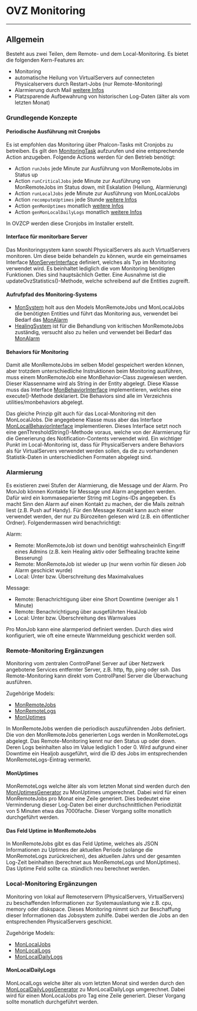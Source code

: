 # OVZ Monitoring
---
## Allgemein
Besteht aus zwei Teilen, dem Remote- und dem Local-Monitoring. Es bietet die folgenden Kern-Features an:
- Monitoring
- automatische Heilung von VirtualServers auf connecteten Physicalservers durch Restart-Jobs (nur Remote-Monitoring)
- Alarmierung durch Mail [weitere Infos](###alarmierung)
- Platzsparende Aufbewahrung von historischen Log-Daten (älter als vom letzten Monat)

### Grundlegende Konzepte

#### Periodische Ausführung mit Cronjobs
Es ist empfohlen das Monitoring über Phalcon-Tasks mit Cronjobs zu betreiben. Es gilt den [MonitoringTask](../tasks/MonitoringTask.php) 
aufzurufen und eine entsprechende Action anzugeben. Folgende Actions werden für den Betrieb benötigt:
- Action `runJobs` jede Minute zur Ausführung von MonRemoteJobs im Status up
- Action `runCriticalJobs` jede Minute zur Ausführung von MonRemoteJobs im Status down, mit Eskalation (Heilung, Alarmierung)
- Action `runLocalJobs` jede Minute zur Ausführung von MonLocalJobs
- Action `recomputeUptimes` jede Stunde [weitere Infos](####das-feld-uptime-in-monremotejobs)
- Action `genMonUptimes` monatlich [weitere Infos](####monuptimes)
- Action `genMonLocalDailyLogs` monatlich [weitere Infos](####monlocaldailylogs)

In OVZCP werden diese Cronjobs im Installer erstellt.

#### Interface für monitorbare Server
Das Monitoringsystem kann sowohl PhysicalServers als auch VirtualServers monitoren. Um diese beide behandeln zu können, wurde 
ein gemeinsames Interface [MonServerInterface](../interfaces/MonServerInterface.php) definiert, welches als Typ im Monitoring 
verwendet wird. Es beinhaltet lediglich die vom Monitoring benötigten Funktionen. Dies sind hauptsächlich Getter. Eine Ausnahme 
ist die updateOvzStatistics()-Methode, welche schreibend auf die Entities zugreift.

#### Aufrufpfad des Monitoring-Systems
- [MonSystem](../services/MonSystem.php) holt aus den Models MonRemoteJobs und MonLocalJobs die benötigten Entities und führt das
Monitoring aus, verwendet bei Bedarf das [MonAlarm](../services/MonAlarm.php)
- [HealingSystem](../services/MonHealing.php) ist für die Behandlung von kritischen MonRemoteJobs zuständig, versucht also zu heilen und verwendet bei Bedarf das [MonAlarm](../services/MonAlarm.php)    

#### Behaviors für Monitoring
Damit alle MonRemoteJobs im selben Model gespeichert werden können, aber trotzdem unterschiedliche Instruktionen beim Monitoring 
ausführen, muss einem MonRemoteJob eine MonBehavior-Class zugewiesen werden. Dieser Klassenname wird als String in der Entity 
abgelegt. Diese Klasse muss das Interface [MonBehaviorInterface](../interfaces/MonBehaviorInterface.php) implementieren, welches 
eine execute()-Methode deklariert. Die Behaviors sind alle im Verzeichnis utilities/monbehaviors abgelegt. 

Das gleiche Prinzip gilt auch für das Local-Monitoring mit den MonLocalJobs. Die angegebene Klasse muss aber das Interface 
[MonLocalBehaviorInterface](../interfaces/MonLocalBehaviorInterface.php) implementieren. Dieses Interface setzt noch eine 
genThresholdString()-Methode voraus, welche von der Alarmierung für die Generierung des Notification-Contents verwendet wird. 
Ein wichtiger Punkt im Local-Monitoring ist, dass für PhysicalServers andere Behaviors als für VirtualServers verwendet werden 
sollen, da die zu vorhandenen Statistik-Daten in unterschiedlichen Formaten abgelegt sind.

### Alarmierung
Es existieren zwei Stufen der Alarmierung, die Message und der Alarm. Pro MonJob können Kontakte für Message und Alarm angegeben
werden. Dafür wird ein kommaseparierter String mit Logins-IDs angegeben. Es macht Sinn den Alarm auf einen Kontakt zu machen, der
die Mails zeitnah liest (z.B. Push auf Handy). Für den Message Konakt kann auch einer verwendet werden, der nur zu Bürozeiten gelesen
wird (z.B. ein öffentlicher Ordner). Folgendermassen wird benachrichtigt:

Alarm:
- Remote: MonRemoteJob ist down und benötigt wahrscheinlich Eingriff eines Admins (z.B. kein Healing aktiv oder Selfhealing brachte keine Besserung)
- Remote: MonRemoteJob ist wieder up (nur wenn vorhin für diesen Job Alarm geschickt wurde)
- Local: Unter bzw. Überschreitung des Maximalvalues

Message:
- Remote: Benachrichtigung über eine Short Downtime (weniger als 1 Minute)
- Remote: Benachrichtigung über ausgeführten HealJob
- Local: Unter bzw. Überschreitung des Warnvalues

Pro MonJob kann eine alarmperiod definiert werden. Durch dies wird konfiguriert, wie oft eine erneute Warnmeldung geschickt werden
soll.
### Remote-Monitoring Ergänzungen
Monitoring vom zentralen ControlPanel Server auf über Netzwerk angebotene Services entfernter Server, 
z.B. http, ftp, ping oder ssh.
Das Remote-Monitoring kann direkt vom ControlPanel Server die Überwachung ausführen. 

Zugehörige Models:
- [MonRemoteJobs](../models/MonRemoteJobs.php)
- [MonRemoteLogs](../models/MonRemoteLogs.php)
- [MonUptimes](../models/MonUptimes.php)

In MonRemoteJobs werden die periodisch auszuführenden Jobs definiert. Die von den MonRemoteJobs generierten Logs werden in
MonRemoteLogs abgelegt. Das Remote-Monitoring kennt nur den Status up oder down. Deren Logs beinhalten also im Value 
lediglich 1 oder 0. Wird aufgrund einer Downtime ein Healjob ausgeführt, wird die ID des Jobs im entsprechenden 
MonRemoteLogs-Eintrag vermerkt.

#### MonUptimes
MonRemoteLogs welche älter als vom letzten Monat sind werden durch den [MonUptimesGenerator](../utilities/MonUptimesGenerator.php) 
zu MonUptimes umgerechnet. Dabei wird für einen MonRemoteJobs pro Monat eine Zeile generiert. Dies bedeutet eine Verminderung
dieser Log-Daten bei einer durchschnittlichen Periodizität von 5 Minuten etwa das 7000fache. Dieser Vorgang sollte monatlich 
durchgeführt werden.

#### Das Feld Uptime in MonRemoteJobs
In MonRemoteJobs gibt es das Feld Uptime, welches als JSON Informationen zu Uptimes der aktuellen Periode (solange die 
MonRemoteLogs zurückreichen), des aktuellen Jahrs und der gesamten Log-Zeit beinhalten (berechnet aus MonRemoteLogs und
MonUptimes). Das Uptime Feld sollte ca. stündlich neu berechnet werden. 

### Local-Monitoring Ergänzungen
Monitoring von lokal auf Remoteservern (PhysicalServers, VirtualServers) zu beschaffenden Informationen zur Systemauslastung 
wie z.B. cpu, memory oder diskspace. Dieses Monitoring nimmt sich zur Beschaffung dieser Informationen das Jobsystem zuhilfe.
Dabei werden die Jobs an den entsprechenden PhysicalServers geschickt. 

Zugehörige Models:
- [MonLocalJobs](../models/MonLocalJobs.php)
- [MonLocalLogs](../models/MonLocalLogs.php)
- [MonLocalDailyLogs](../models/MonLocalDailyLogs.php)

#### MonLocalDailyLogs
MonLocalLogs welche älter als vom letzten Monat sind werden durch den 
[MonLocalDailyLogsGenerator](../utilities/MonLocalDailyLogsGenerator.php) zu MonLocalDailyLogs
umgerechnet. Dabei wird für einen MonLocalJobs pro Tag eine Zeile generiert. Dieser Vorgang sollte monatlich durchgeführt
werden. 

